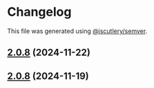 # Changelog

This file was generated using [@jscutlery/semver](https://github.com/jscutlery/semver).

## [2.0.8](https://github.com/RedHatInsights/frontend-components/compare/@redhat-cloud-services/eslint-config-redhat-cloud-services-2.0.7...@redhat-cloud-services/eslint-config-redhat-cloud-services-2.0.8) (2024-11-22)

## [2.0.8](https://github.com/Hyperkid123/frontend-components/compare/@redhat-cloud-services/eslint-config-redhat-cloud-services-2.0.7...@redhat-cloud-services/eslint-config-redhat-cloud-services-2.0.8) (2024-11-19)
